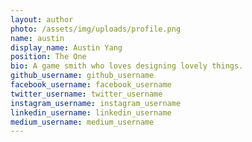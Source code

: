 ```yaml
---
layout: author
photo: /assets/img/uploads/profile.png
name: austin
display_name: Austin Yang
position: The One
bio: A game smith who loves designing lovely things.
github_username: github_username
facebook_username: facebook_username
twitter_username: twitter_username
instagram_username: instagram_username
linkedin_username: linkedin_username
medium_username: medium_username
---
```



